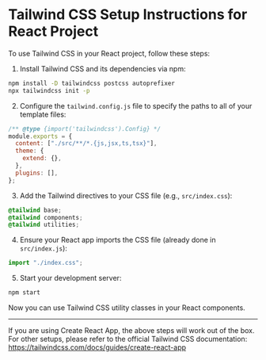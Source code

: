 # Tailwind CSS Setup Instructions for React Project

To use Tailwind CSS in your React project, follow these steps:

1. Install Tailwind CSS and its dependencies via npm:

```bash
npm install -D tailwindcss postcss autoprefixer
npx tailwindcss init -p
```

2. Configure the `tailwind.config.js` file to specify the paths to all of your template files:

```js
/** @type {import('tailwindcss').Config} */
module.exports = {
  content: ["./src/**/*.{js,jsx,ts,tsx}"],
  theme: {
    extend: {},
  },
  plugins: [],
};
```

3. Add the Tailwind directives to your CSS file (e.g., `src/index.css`):

```css
@tailwind base;
@tailwind components;
@tailwind utilities;
```

4. Ensure your React app imports the CSS file (already done in `src/index.js`):

```js
import "./index.css";
```

5. Start your development server:

```bash
npm start
```

Now you can use Tailwind CSS utility classes in your React components.

---

If you are using Create React App, the above steps will work out of the box. For other setups, please refer to the official Tailwind CSS documentation: https://tailwindcss.com/docs/guides/create-react-app
